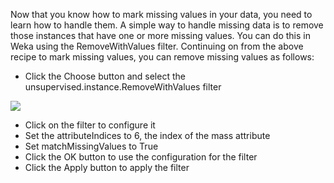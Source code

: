 Now that you know how to mark missing values in your data, you need to learn how to handle
them. A simple way to handle missing data is to remove those instances that have one or more
missing values. You can do this in Weka using the RemoveWithValues filter. Continuing on
from the above recipe to mark missing values, you can remove missing values as follows:

- Click the Choose button and select the unsupervised.instance.RemoveWithValues filter

![](https://github.com/fenago/katacoda-scenarios/raw/master/machine-learning-mastery-weka/machine-learning-mastery-weka-chapter-12/steps/images/54.png)

- Click on the filter to configure it
- Set the attributeIndices to 6, the index of the mass attribute
- Set matchMissingValues to True
- Click the OK button to use the configuration for the filter
- Click the Apply button to apply the filter
